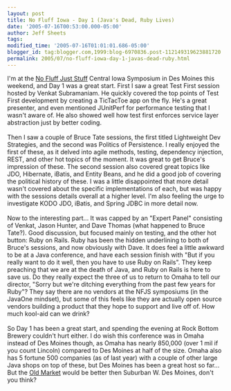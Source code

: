 ```yaml
---
layout: post
title: No Fluff Iowa - Day 1 (Java's Dead, Ruby Lives)
date: '2005-07-16T00:53:00.000-05:00'
author: Jeff Sheets
tags:
modified_time: '2005-07-16T01:01:01.686-05:00'
blogger_id: tag:blogger.com,1999:blog-6970836.post-112149319623881720
permalink: 2005/07/no-fluff-iowa-day-1-javas-dead-ruby.html
---
```


I'm at the <a href="http://nofluffjuststuff.com/">No Fluff Just
      Stuff</a> Central Iowa Symposium in Des Moines this weekend, and Day 1 was a great
      start. First I saw a great Test First session hosted by Venkat Subramaniam. He quickly covered
      the top points of Test First development by creating a TicTacToe app on the fly. He's a great
      presenter, and even mentioned JUnitPerf for performance testing that I wasn't aware of. He
      also showed well how test first enforces service layer abstraction just by better
      coding.<br /><br />Then I saw a couple of Bruce Tate sessions, the first titled
      Lightweight Dev Strategies, and the second was Politics of Persistence. I really enjoyed the
      first of these, as it delved into agile methods, testing, dependency injection, REST, and
      other hot topics of the moment. It was great to get Bruce's impression of these. The second
      session also covered great topics like JDO, Hibernate, iBatis, and Entity Beans, and he did a
      good job of covering the political history of these. I was a little disappointed that more
      detail wasn't covered about the specific implementations of each, but was happy with the
      sessions details overall at a higher level. I'm also feeling the urge to investigate KODO JDO,
      iBatis, and Spring JDBC in more detail now.<br /><br />Now to the interesting
      part... It was capped by an "Expert Panel" consisting of Venkat, Jason Hunter, and Dave Thomas
      (what happened to Bruce Tate?). Good discussion, but focused mainly on testing, and the other
      hot button: Ruby on Rails. Ruby has been the hidden underlining to both of Bruce's sessions,
      and now obviously with Dave. It does feel a little awkward to be at a Java conference, and
      have each session finish with "But if you really want to do it well, then you have to use Ruby
      on Rails". They keep preaching that we are at the death of Java, and Ruby on Rails is here to
      save us. Do they really expect the three of us to return to Omaha to tell our director, "Sorry
      but we're ditching everything from the past few years for Ruby"? They say there are no vendors
      at the NFJS symposiums (in the JavaOne mindset), but some of this feels like they are actually
      open source vendors building a product that they hope to support and live off of. How much
      kool-aid can we drink?<br /><br />So Day 1 has been a great start, and spending
      the evening at Rock Bottom Brewery couldn't hurt either. I do wish this conference was in
      Omaha instead of Des Moines though, as Omaha has nearly 850,000 (over 1 mil if you count
      Lincoln) compared to Des Moines at half of the size. Omaha also has 5 fortune 500 companies
      (as of last year) with a couple of other large Java shops on top of these, but Des Moines has
      been a great host so far... But the <a href="http://www.omahaoldmarket.com/">Old
      Market</a> would be better then Suburban W. Des Moines, don't you think?